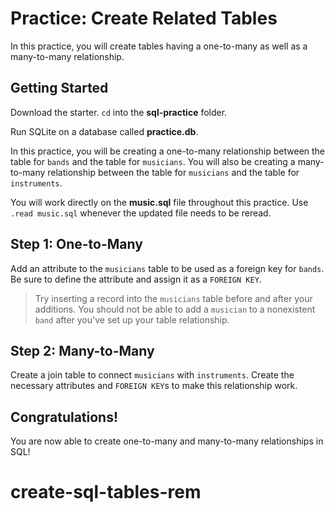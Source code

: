 # Practice: Create Related Tables

In this practice, you will create tables having a one-to-many as well as a
many-to-many relationship.

## Getting Started

Download the starter. `cd` into the __sql-practice__ folder.

Run SQLite on a database called __practice.db__.

In this practice, you will be creating a one-to-many relationship between the
table for `bands` and the table for `musicians`. You will also be creating a
many-to-many relationship between the table for `musicians` and the table for
`instruments`.

You will work directly on the __music.sql__ file throughout this practice. Use
`.read music.sql` whenever the updated file needs to be reread.

## Step 1: One-to-Many

Add an attribute to the `musicians` table to be used as a foreign key for
`bands`. Be sure to define the attribute and assign it as a `FOREIGN KEY`.

> Try inserting a record into the `musicians` table before and after your
> additions. You should not be able to add a `musician` to a nonexistent `band`
> after you've set up your table relationship.

## Step 2: Many-to-Many

Create a join table to connect `musicians` with `instruments`. Create the
necessary attributes and `FOREIGN KEY`s to make this relationship work.

## Congratulations!

You are now able to create one-to-many and many-to-many relationships in SQL!
# create-sql-tables-rem
